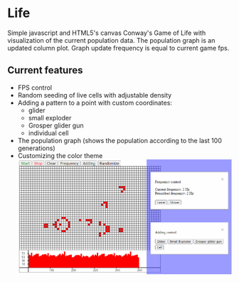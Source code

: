 # Life
Simple javascript and HTML5's canvas Conway's Game of Life with visualization of the current population data. The population graph is an updated column plot. Graph update frequency is equal to current game fps.
## Current features
* FPS control
* Random seeding of live cells with adjustable density
* Adding a pattern to a point with custom coordinates:
  * glider
  * small exploder
  * Grosper glider gun
  * individual cell
* The population graph (shows the population according to the last 100 generations)
* Customizing the color theme
![](screen.png "")